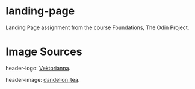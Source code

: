 # landing-page
Landing Page assignment from the course Foundations, The Odin Project.

# Image Sources
header-logo: [Vektorianna](https://pixabay.com/users/vektorianna-11778480/).

header-image: [dandelion_tea](https://pixabay.com/users/dandelion_tea-15261675/).